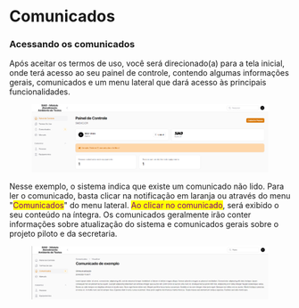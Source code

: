 # Comunicados

### Acessando os comunicados

Após aceitar os termos de uso, você será direcionado(a) para a tela inicial, onde terá acesso ao seu painel de controle, contendo algumas informações gerais, comunicados e um menu lateral que dará acesso às principais funcionalidades.

<figure><img src="../.gitbook/assets/image (6) (1).png" alt=""><figcaption></figcaption></figure>

Nesse exemplo, o sistema indica que existe um comunicado não lido. Para ler o comunicado, basta clicar na notificação em laranja ou através do menu "<mark style="color:purple;">Comunicados</mark>" do menu lateral. <mark style="color:purple;">Ao clicar no comunicado</mark>, será exibido o seu conteúdo na íntegra. Os comunicados geralmente irão conter informações sobre atualização do sistema e comunicados gerais sobre o projeto piloto e da secretaria.

<figure><img src="../.gitbook/assets/image (8).png" alt=""><figcaption></figcaption></figure>

